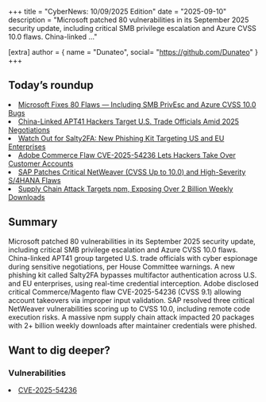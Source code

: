 +++
  title = "CyberNews: 10/09/2025 Edition"
  date = "2025-09-10"
  description = "Microsoft patched 80 vulnerabilities in its September 2025 security update, including critical SMB privilege escalation and Azure CVSS 10.0 flaws. China-linked ..."

  [extra]
  author = { name = "Dunateo", social= "https://github.com/Dunateo" }
  +++
<html><body>
<h2>Today’s roundup</h2>
<li><a href='https://thehackernews.com/2025/09/microsoft-fixes-80-flaws-including-smb.html'>Microsoft Fixes 80 Flaws — Including SMB PrivEsc and Azure CVSS 10.0 Bugs</a></li>
<li><a href='https://thehackernews.com/2025/09/china-linked-apt41-hackers-target-us.html'>China-Linked APT41 Hackers Target U.S. Trade Officials Amid 2025 Negotiations</a></li>
<li><a href='https://thehackernews.com/2025/09/watch-out-for-salty2fa-new-phishing-kit.html'>Watch Out for Salty2FA: New Phishing Kit Targeting US and EU Enterprises</a></li>
<li><a href='https://thehackernews.com/2025/09/adobe-commerce-flaw-cve-2025-54236-lets.html'>Adobe Commerce Flaw CVE-2025-54236 Lets Hackers Take Over Customer Accounts</a></li>
<li><a href='https://thehackernews.com/2025/09/sap-patches-critical-netweaver-cvss-up.html'>SAP Patches Critical NetWeaver (CVSS Up to 10.0) and High-Severity S/4HANA Flaws</a></li>
<li><a href='https://securityaffairs.com/182030/security/supply-chain-attack-targets-npm-2-billion-weekly-npm-downloads-exposed.html'>Supply Chain Attack Targets npm, Exposing Over 2 Billion Weekly Downloads</a></li>
<h2>Summary</h2>
<p>Microsoft patched 80 vulnerabilities in its September 2025 security update, including critical SMB privilege escalation and Azure CVSS 10.0 flaws. China-linked APT41 group targeted U.S. trade officials with cyber espionage during sensitive negotiations, per House Committee warnings. A new phishing kit called Salty2FA bypasses multifactor authentication across U.S. and EU enterprises, using real-time credential interception. Adobe disclosed critical Commerce/Magento flaw CVE-2025-54236 (CVSS 9.1) allowing account takeovers via improper input validation. SAP resolved three critical NetWeaver vulnerabilities scoring up to CVSS 10.0, including remote code execution risks. A massive npm supply chain attack impacted 20 packages with 2+ billion weekly downloads after maintainer credentials were phished.</p>
<h2>Want to dig deeper?</h2>
<h3>Vulnerabilities</h3>
<li><a href='https://vulnerability.circl.lu/vuln/CVE-2025-54236'>CVE-2025-54236</a></li>
</body></html>